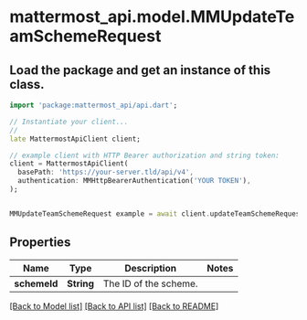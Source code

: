 # mattermost_api.model.MMUpdateTeamSchemeRequest

## Load the package and get an instance of this class.
```dart
import 'package:mattermost_api/api.dart';

// Instantiate your client...
//
late MattermostApiClient client;

// example client with HTTP Bearer authorization and string token:
client = MattermostApiClient(
  basePath: 'https://your-server.tld/api/v4',
  authentication: MMHttpBearerAuthentication('YOUR TOKEN'),
);


MMUpdateTeamSchemeRequest example = await client.updateTeamSchemeRequest.FUNCTION_THAT_RETURNS_THIS_CLASS();

```

## Properties
Name | Type | Description | Notes
------------ | ------------- | ------------- | -------------
**schemeId** | **String** | The ID of the scheme. | 

[[Back to Model list]](../GENERATED_README.md#documentation-for-models) [[Back to API list]](../GENERATED_README.md#documentation-for-api-endpoints) [[Back to README]](../GENERATED_README.md)


